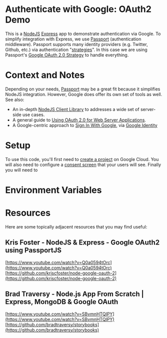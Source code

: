 # Authenticate with Google: OAuth2 Demo  
This is a [NodeJS](https://nodejs.org/en/) [Express](https://expressjs.com/) app to demonstrate authentication via Google. To simplify integration with Express, we use [Passport](https://www.passportjs.org/) (authentication middleware). Passport supports many identity providers (e.g. Twitter, Github, etc.) via authentication "[strategies](https://www.passportjs.org/packages/)". In this case we are using Passport's [Google OAuth 2.0 Strategy](https://www.passportjs.org/packages/passport-google-oauth20/) to handle everything.

# Context and Notes  
Depending on your needs, [Passport](https://www.passportjs.org/) may be a great fit because it simplifies NodeJS integration. However, Google does offer its own set of tools as well. See also:
- An in-depth [NodeJS Client Library](https://github.com/googleapis/google-api-nodejs-client) to addresses a wide set of server-side use cases. 
- A general guide to [Using OAuth 2.0 for Web Server Applications](https://developers.google.com/identity/protocols/oauth2/web-server). 
- A Google-centric approach to [Sign In With Google](https://developers.google.com/identity/gsi/web/guides/overview), via [Google Identity](https://developers.google.com/identity)

# Setup  
To use this code, you'll first need to [create a project](https://cloud.google.com/resource-manager/docs/creating-managing-projects) on Google Cloud. You will also need to configure a [consent screen](https://developers.google.com/workspace/guides/configure-oauth-consent) that your users will see. Finally you will need to 

# Environment Variables  



# Resources
Here are some topically adjacent resources that you may find useful:  
## Kris Foster - NodeJS & Express - Google OAuth2 using PassportJS  
[https://www.youtube.com/watch?v=Q0a0594tOrc](https://www.youtube.com/watch?v=Q0a0594tOrc)  
[https://github.com/kriscfoster/node-google-oauth-2](https://github.com/kriscfoster/node-google-oauth-2)  
## Brad Traversy - Node.js App From Scratch | Express, MongoDB & Google OAuth  
[https://www.youtube.com/watch?v=SBvmnHTQIPY](https://www.youtube.com/watch?v=SBvmnHTQIPY)  
[https://github.com/bradtraversy/storybooks](https://github.com/bradtraversy/storybooks)  